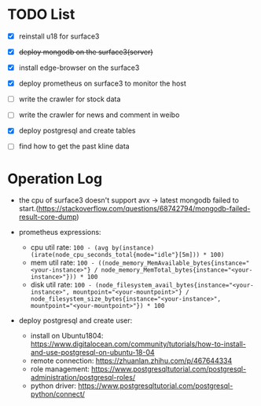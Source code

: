 # TODO List

- [x] reinstall u18 for surface3
- [x] ~~deploy mongodb on the surface3(server)~~
- [x] install edge-browser on the surface3
- [x] deploy prometheus on surface3 to monitor the host
- [ ] write the crawler for stock data
- [ ] write the crawler for news and comment in weibo
- [x] deploy postgresql and create tables
- [ ] find how to get the past kline data


# Operation Log

- the cpu of surface3 doesn't support avx -> latest mongodb failed to start.(https://stackoverflow.com/questions/68742794/mongodb-failed-result-core-dump)
- prometheus expressions:
  - cpu util rate: `100 - (avg by(instance) (irate(node_cpu_seconds_total{mode="idle"}[5m])) * 100)`
  - mem util rate: `100 - ((node_memory_MemAvailable_bytes{instance="<your-instance>"} / node_memory_MemTotal_bytes{instance="<your-instance>"})) * 100`
  - disk util rate: `100 - (node_filesystem_avail_bytes{instance="<your-instance>", mountpoint="<your-mountpoint>"} / node_filesystem_size_bytes{instance="<your-instance>", mountpoint="<your-mountpoint>"}) * 100`

- deploy postgresql and create user: 
  - install on Ubuntu1804: https://www.digitalocean.com/community/tutorials/how-to-install-and-use-postgresql-on-ubuntu-18-04
  - remote connection: https://zhuanlan.zhihu.com/p/467644334
  - role management: https://www.postgresqltutorial.com/postgresql-administration/postgresql-roles/
  - python driver: https://www.postgresqltutorial.com/postgresql-python/connect/